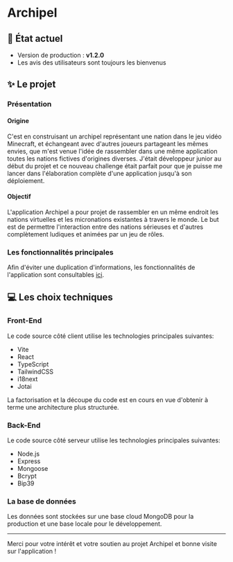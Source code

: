 # Archipel

## 📌 État actuel

- Version de production : **v1.2.0**
- Les avis des utilisateurs sont toujours les bienvenus

## ✨ Le projet

### Présentation

#### Origine

C'est en construisant un archipel représentant une nation dans le jeu vidéo Minecraft, et échangeant avec d'autres joueurs partageant les mêmes envies, que m'est venue l'idée de rassembler dans une même application toutes les nations fictives d'origines diverses.
J'était développeur junior au début du projet et ce nouveau challenge était parfait pour que je puisse me lancer dans l'élaboration complète d'une application jusqu'à son déploiement.

#### Objectif

L'application Archipel a pour projet de rassembler en un même endroit les nations virtuelles et les micronations existantes à travers le monde. Le but est de permettre l'interaction entre des nations sérieuses et d'autres complètement ludiques et animées par un jeu de rôles.

### Les fonctionnalités principales

Afin d'éviter une duplication d'informations, les fonctionnalités de l'application sont consultables [ici](https://archipel-app.com/termsofservice#article-4--description-des-services-et-fonctionnalit%C3%A9s).

## 💻 Les choix techniques

### Front-End

Le code source côté client utilise les technologies principales suivantes:

- Vite
- React
- TypeScript
- TailwindCSS
- i18next
- Jotai

La factorisation et la découpe du code est en cours en vue d'obtenir à terme une architecture plus structurée.

### Back-End

Le code source côté serveur utilise les technologies principales suivantes:

- Node.js
- Express
- Mongoose
- Bcrypt
- Bip39

### La base de données

Les données sont stockées sur une base cloud MongoDB pour la production et une base locale pour le développement.

---

Merci pour votre intérêt et votre soutien au projet Archipel et bonne visite sur l'application !
